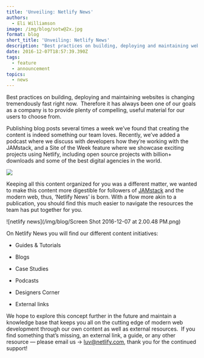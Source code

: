 ```yaml
---
title: 'Unveiling: Netlify News'
authors:
  - Eli Williamson
image: /img/blog/sotw@2x.jpg
format: blog
short_title: 'Unveiling: Netlify News'
description: "Best practices on building, deploying and maintaining websites is changing tremendously fast right now. \_Therefore it has always been one of our goals as a company is to provide plenty of compelling, useful material for our users to choose from."
date: 2016-12-07T18:57:39.390Z
tags:
  - feature
  - announcement
topics:
  - news
---
```


Best practices on building, deploying and maintaining websites is changing tremendously fast right now.  Therefore it has always been one of our goals as a company is to provide plenty of compelling, useful material for our users to choose from.

Publishing blog posts several times a week we’ve found that creating the content is indeed something our team loves. Recently, we’ve added a podcast where we discuss with developers how they’re working with the JAMstack, and a Site of the Week feature where we showcase exciting projects using Netlify, including open source projects with billion\+ downloads and some of the best digital agencies in the world.

![](https://d2mxuefqeaa7sj.cloudfront.net/s_45066949EF785D4345061260893CC05107B98D021DE09FF234F0E0C042BC5D00_1481045401888_pinkhaircat.gif)

Keeping all this content organized for you was a different matter, we wanted to make this content more digestible for followers of [JAMstack](http://jamstack.org) and the modern web, thus, ‘Netlify News’ is born. With a flow more akin to a publication, you should find this much easier to navigate the resources the team has put together for you.

![netlify news](/img/blog/Screen Shot 2016-12-07 at 2.00.48 PM.png)

On Netlify News you will find our different content initiatives:

* Guides & Tutorials

* Blogs

* Case Studies

* Podcasts

* Designers Corner

* External links

We hope to explore this concept further in the future and maintain a knowledge base that keeps you all on the cutting edge of modern web development through our own content as well as external resources.  If you find something that’s missing, an external link, a guide, or any other resource — please email us → luv@netlify.com, thank you for the continued support!
